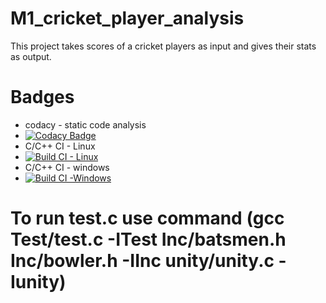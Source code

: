 # M1_cricket_player_analysis
This project takes scores of a cricket players as input and gives their stats as output.
# Badges
* codacy - static code analysis
* [![Codacy Badge](https://app.codacy.com/project/badge/Grade/9c8c93d17bf74d52ab3e1057b88f04c8)](https://www.codacy.com/gh/sharathminnu/M1_cricket_player_analysis/dashboard?utm_source=github.com&amp;utm_medium=referral&amp;utm_content=sharathminnu/M1_cricket_player_analysis&amp;utm_campaign=Badge_Grade)
* C/C++ CI - Linux
* [![Build CI - Linux](https://github.com/sharathminnu/M1_cricket_player_analysis/actions/workflows/c-cpp.yml/badge.svg)](https://github.com/sharathminnu/M1_cricket_player_analysis/actions/workflows/c-cpp.yml)
* C/C++ CI - windows
* [![Build CI -Windows](https://github.com/sharathminnu/M1_cricket_player_analysis/actions/workflows/windows.yml/badge.svg)](https://github.com/sharathminnu/M1_cricket_player_analysis/actions/workflows/windows.yml)


# To run test.c use command (gcc Test/test.c -ITest Inc/batsmen.h Inc/bowler.h -IInc unity/unity.c -Iunity)
